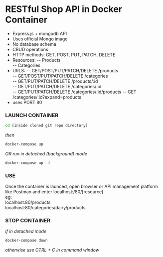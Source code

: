 # RESTful Shop API in Docker Container

- Express.js + mongodb API
- Uses official Mongo image
- No database schema
- CRUD operations 
- HTTP methods: GET, POST, PUT, PATCH, DELETE
- Resources:
-- Products  
-- Categories  
- URLS:
 -- GET/POST/PUT/PATCH/DELETE /products  
-- GET/POST/PUT/PATCH/DELETE /categories  
-- GET/PUT/PATCH/DELETE /products/:id  
-- GET/PUT/PATCH/DELETE /categories/:id  
-- GET/PUT/PATCH/DELETE /categories/:id/products
 -- GET /categories/:id?expand=products
- uses PORT 80

### LAUNCH CONTAINER

```sh
cd [inside cloned git repo directory]
```
_then_
```sh
docker-compose up 
```
_OR run in detached (background) mode_
```sh
docker-compose up -d
```
### USE
Once the container is launced, open browser or API management platform like Postman and enter 
localhost:/80/[resource]  
eg:  
localhost:80/products  
localhost:80/categories/dairy/products  

### STOP CONTAINER
_if in detached mode_
```sh
docker-compose down
```
_otherwise_
_use CTRL + C in command window_